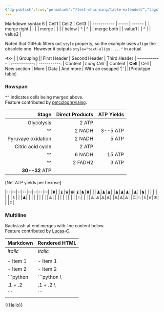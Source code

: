 ```yaml
---
{"dg-publish":true,"permalink":"/test-chuc-nang/table-extended/","tags":["gardenEntry"]}
---
```


Markdown syntax 6 
| Cell1       | Cell2 | Cell3  |
| ----------- | ----- | ------ |
| merge right |       |        |
| merge       |       |        |
| below       | ^     | ^      |
| merge both  |       | value1 |
| ^           |       | value2 |

Noted that GitHub filters out `style` property, so the example uses `align` the obsolete one. However it outputs `style="text-align: ..."` in actual.


-tx-
|             |          Grouping           || 
First Header  | Second Header | Third Header | 
 ------------ | :-----------: | -----------: | 
Content       |          *Long Cell*        || 
Content       |   **Cell**    |         Cell | 
New section   |     More      |         Data | 
And more      | With an escaped '\|'       || 
[Prototype table]


### Rowspan
`^^` indicates cells being merged above.  
Feature contributed by [pmccloghrylaing](https://github.com/pmccloghrylaing).

Stage | Direct Products | ATP Yields
----: | --------------: | ---------:
Glycolysis | 2 ATP ||
^^ | 2 NADH | 3--5 ATP |
Pyruvaye oxidation | 2 NADH | 5 ATP |
Citric acid cycle | 2 ATP ||
^^ | 6 NADH | 15 ATP |
^^ | 2 FADH2 | 3 ATP |
**30--32** ATP |||
[Net ATP yields per hexose]

|--|--|--|--|--|--|--|--|
|♜|  |♝|♛|♚|♝|♞|♜|
|  |♟|♟|♟|  |♟|♟|♟|
|♟|  |♞|  |  |  |  |  |
|  |♗|  |  |♟|  |  |  |
|  |  |  |  |♙|  |  |  |
|  |  |  |  |  |♘|  |  |
|♙|♙|♙|♙|  |♙|♙|♙|
|♖|♘|♗|♕|♔|  |  |♖|


### Multiline

Backslash at end merges with line content below.  
Feature contributed by [Lucas-C](https://github.com/Lucas-C).


|   Markdown   | Rendered HTML |
|--------------|---------------|
|    *Italic*  | *Italic*      | \
|              |               |
|    - Item 1  | - Item 1      | \
|    - Item 2  | - Item 2      |
|    ```python | ```python       \
|    .1 + .2   | .1 + .2         \
|    ```       | ```           |

{{Hello}} 


